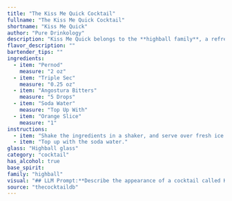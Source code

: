 ```yaml
---
title: "The Kiss Me Quick Cocktail"
fullname: "The Kiss Me Quick Cocktail"
shortname: "Kiss Me Quick"
author: "Pure Drinkology"
description: "Kiss Me Quick belongs to the **highball family**, a refreshing and easy-to-drink category typically featuring spirits, mixers, and ice. While its origins are unknown, the combination of vodka, apple flavors, and a fizzy element suggests a playful, contemporary creation likely inspired by modern interpretations of classic cocktails. "
flavor_description: ""
bartender_tips: ""
ingredients:
  - item: "Pernod"
    measure: "2 oz"
  - item: "Triple Sec"
    measure: "0.25 oz"
  - item: "Angostura Bitters"
    measure: "5 Drops"
  - item: "Soda Water"
    measure: "Top Up With"
  - item: "Orange Slice"
    measure: "1"
instructions:
  - item: "Shake the ingredients in a shaker, and serve over fresh ice."
  - item: "Top up with the soda water."
glass: "Highball glass"
category: "cocktail"
has_alcohol: true
base_spirit:
family: "highball"
visual: "## LLM Prompt:**Describe the appearance of a cocktail called Kiss Me Quick, made with the following ingredients:*** Cranberry Vodka * Apfelkorn (a German apple brandy)* Schweppes Russchian (a Russian-inspired bitter lemon soda)* Apple Juice* Ice**Focus on the following aspects:*** **Color:** What is the overall color of the cocktail?  Is it a vibrant red, a deep pink, or something more muted?* **Clarity:** Is it clear, cloudy, or somewhere in between? Are there any visible layers or separation?* **Texture:** Is it smooth, frothy, or layered? Are there any visible ice chunks or fruit pieces?* **Garnish:** Imagine a suitable garnish for this cocktail and describe it, including its color and texture. **Example response:**The Kiss Me Quick presents a vibrant, almost neon-pink hue, a testament to the cranberry vodka base. It's slightly cloudy due to the apple juice, but the Schweppes Russchian contributes a subtle effervescence, creating a playful, layered texture. A thin slice of crisp green apple, perched on the rim of the glass, adds a touch of freshness and a delightful visual contrast. "
source: "thecocktaildb"
---
```


